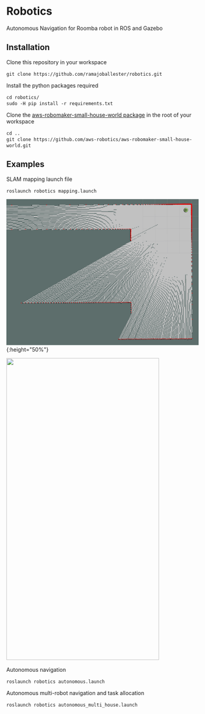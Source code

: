 # Robotics
Autonomous Navigation for Roomba robot in ROS and Gazebo

## Installation

Clone this repository in your workspace

```
git clone https://github.com/ramajoballester/robotics.git
```

Install the python packages required

```
cd robotics/
sudo -H pip install -r requirements.txt
```
Clone the [aws-robomaker-small-house-world package](https://github.com/aws-robotics/aws-robomaker-small-house-world) in the root of your workspace

```
cd ..
git clone https://github.com/aws-robotics/aws-robomaker-small-house-world.git
```


## Examples

SLAM mapping launch file

``` bash
roslaunch robotics mapping.launch
```
![alt text](./images/mapping.png){:height="50%"}

 <img src="https://github.com/ramajoballester/robotics/blob/main/images/autonomous.png" width="400" height="790">

Autonomous navigation

```
roslaunch robotics autonomous.launch
```

Autonomous multi-robot navigation and task allocation

```
roslaunch robotics autonomous_multi_house.launch
```
